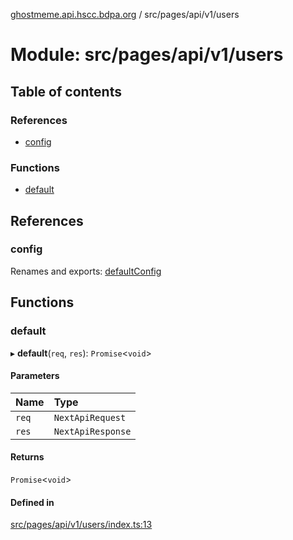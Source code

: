 [ghostmeme.api.hscc.bdpa.org](../README.md) / src/pages/api/v1/users

# Module: src/pages/api/v1/users

## Table of contents

### References

- [config](src_pages_api_v1_users.md#config)

### Functions

- [default](src_pages_api_v1_users.md#default)

## References

### config

Renames and exports: [defaultConfig](src_backend_middleware.md#defaultconfig)

## Functions

### default

▸ **default**(`req`, `res`): `Promise`<`void`\>

#### Parameters

| Name | Type |
| :------ | :------ |
| `req` | `NextApiRequest` |
| `res` | `NextApiResponse` |

#### Returns

`Promise`<`void`\>

#### Defined in

[src/pages/api/v1/users/index.ts:13](https://github.com/nhscc/ghostmeme.api.hscc.bdpa.org/blob/40f330c/src/pages/api/v1/users/index.ts#L13)
